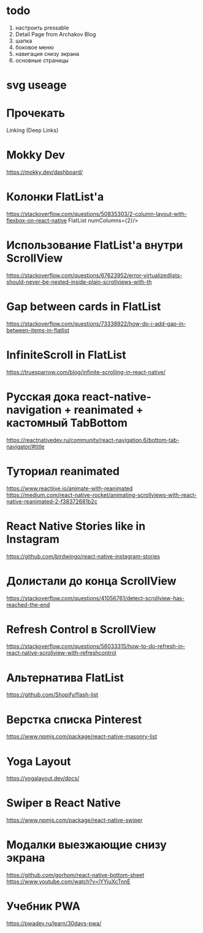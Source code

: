 # todo
1. настроить pressable
2. Detail Page from Archakov Blog
3. шапка
4. боковое меню
5. навигация снизу экрана
6. основные страницы 




# svg useage
<!-- import React from 'react';
import { Text, View, StyleSheet } from 'react-native';
import Svg, { G, Path, Defs, ClipPath, Rect } from "react-native-svg"

export default function TriangleDown() {
  return (
    <View style={styles.container}>
      <Svg
        width={20}
        height={20}
        viewBox="0 0 28 26"
        fill="none"
      >
         <G clip-path="url(#clip0_3282_46737)">
         <Path d="M13.9589 23.25L4.71889 14.01C-3.05111 6.23998 6.18889 -3.00002 13.9589 4.76998C21.8689 -3.14001 31.1089 6.09999 23.1989 14.01L13.9589 23.25Z" stroke="#3AAFF1" stroke-width="2" stroke-miterlimit="10"></Path>
         </G>
         <Defs>
         <ClipPath id="clip0_3282_46737">
         <Rect width="28" height="25" fill="white" transform="translate(0 0.5)"></Rect>
         </ClipPath>
         </Defs>
        
      </Svg>
    </View>
  );
}

const styles = StyleSheet.create({
  container: {
    flex: 1,
    justifyContent: 'center',
    alignItems: 'center',
  },
}); -->

# Прочекать
Linking (Deep Links)


# Mokky Dev
https://mokky.dev/dashboard/


# Колонки FlatList'a
https://stackoverflow.com/questions/50835303/2-column-layout-with-flexbox-on-react-native
FlatList numColumns={2}/>


# Использование FlatList'а внутри ScrollView
https://stackoverflow.com/questions/67623952/error-virtualizedlists-should-never-be-nested-inside-plain-scrollviews-with-th


# Gap between cards in FlatList
https://stackoverflow.com/questions/73338922/how-do-i-add-gap-in-between-items-in-flatlist


# InfiniteScroll in FlatList
https://truesparrow.com/blog/infinite-scrolling-in-react-native/


# Русская дока react-native-navigation + reanimated + кастомный TabBottom
https://reactnativedev.ru/community/react-navigation.6/bottom-tab-navigator/#title


# Туториал reanimated
https://www.reactiive.io/animate-with-reanimated
https://medium.com/react-native-rocket/animating-scrollviews-with-react-native-reanimated-2-f38372681b2c


# React Native Stories like in Instagram
https://github.com/birdwingo/react-native-instagram-stories


# Долистали до конца ScrollView 
https://stackoverflow.com/questions/41056761/detect-scrollview-has-reached-the-end


# Refresh Control в ScrollView
https://stackoverflow.com/questions/56033315/how-to-do-refresh-in-react-native-scrollview-with-refreshcontrol


# Альтернатива FlatList
https://github.com/Shopify/flash-list


# Верстка списка Pinterest
https://www.npmjs.com/package/react-native-masonry-list


# Yoga Layout 
https://yogalayout.dev/docs/


# Swiper в React Native
https://www.npmjs.com/package/react-native-swiper


# Модалки выезжающие снизу экрана
https://github.com/gorhom/react-native-bottom-sheet
https://www.youtube.com/watch?v=lYYiuXcTnnE


# Учебник PWA
https://pwadev.ru/learn/30days-pwa/